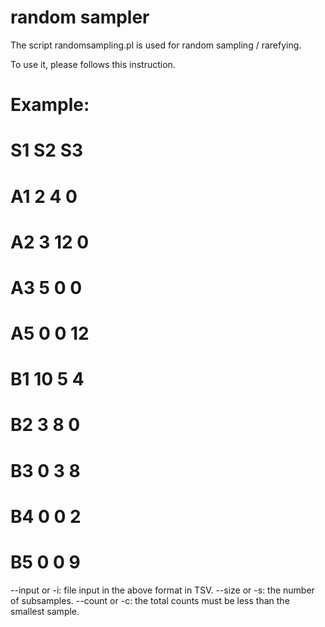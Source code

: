 # random sampler

The script randomsampling.pl is used for random sampling / rarefying.

To use it, please follows this instruction.

# Example:
# 	S1	S2	S3
# A1	2	4	0	
# A2	3	12	0	
# A3	5	0	0	
# A5	0	0	12	
# B1	10	5	4	
# B2	3	8	0	
# B3	0	3	8	
# B4	0	0	2	
# B5	0	0	9	

--input or -i: file input in the above format in TSV.
--size or -s: the number of subsamples.
--count or -c: the total counts must be less than the smallest sample.
